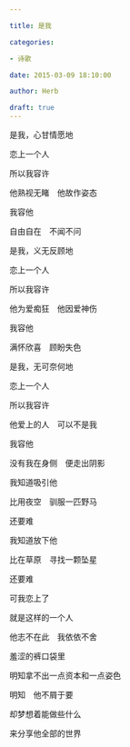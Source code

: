 ```yaml
---

title: 是我

categories:

- 诗歌

date: 2015-03-09 18:10:00

author: Herb

draft: true
---
```


是我，心甘情愿地

恋上一个人

所以我容许

他熟视无睹　他故作姿态

我容他

自由自在　不闻不问



是我，义无反顾地

恋上一个人

所以我容许

他为爱痴狂　他因爱神伤

我容他

满怀欣喜　顾盼失色



是我，无可奈何地

恋上一个人

所以我容许

他爱上的人　可以不是我

我容他

没有我在身侧　便走出阴影



我知道吸引他

比用夜空　驯服一匹野马

还要难

我知道放下他

比在草原　寻找一颗坠星

还要难

可我恋上了

就是这样的一个人

他志不在此　我依依不舍

羞涩的裤口袋里

明知拿不出一点资本和一点姿色

明知　他不屑于要

却梦想着能做些什么

来分享他全部的世界